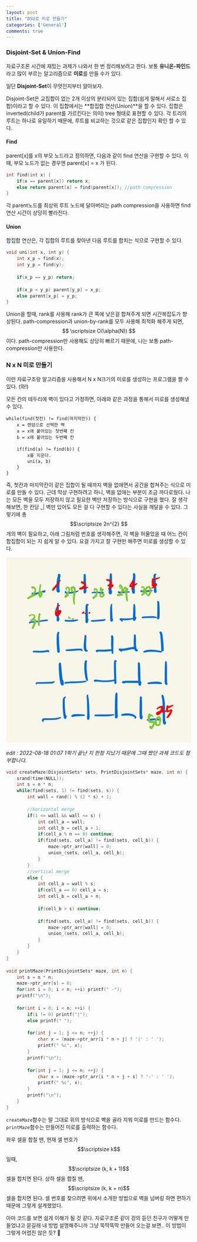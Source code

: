 ```yaml
---
layout: post
title: "DSU로 미로 만들기"
categories: ['General']
comments: true
---
```

<script type="text/javascript" 
src="https://cdn.mathjax.org/mathjax/latest/MathJax.js?config=TeX-AMS_HTML">
</script>

### **Disjoint-Set & Union-Find**
자료구조론 시간에 재밌는 과제가 나와서 한 번 정리해보려고 한다. 
보통 **유니온-파인드**라고 많이 부르는 알고리즘으로 **미로**를 만들 수가 있다. 

일단 **Disjoint-Set**이 무엇인지부터 알아보자.

Disjoint-Set은 교집합이 없는 2개 이상의 분리되어 있는 집합(쉽게 말해서 서로소 집합)이라고 할 수 있다. 이 집합에서는 **합집합 연산(Union)**을 할 수 있다. 집합은 inverted(child가 parent를 가르킨다는 의미) tree 형태로 표현할 수 있다. 각 트리의 루트는 하나로 유일하기 때문에, 루트를 비교하는 것으로 같은 집합인지 확인 할 수 있다.

#### **Find**
parent[x]를 x의 부모 노드라고 정의하면, 다음과 같이 find 연산을 구현할 수 있다.
이때, 부모 노드가 없는 경우엔 parent[x] = x 가 된다.

```cpp
int find(int x) {
    if(x == parent[x]) return x;
    else return parent[x] = find(parent[x]); //path compression
}
```

각 parent노드를 최상위 루트 노드에 달아버리는 path compression을 사용하면 find 연산 시간이 상당히 빨라진다.

#### **Union**
합집합 연산은, 각 집합의 루트를 찾아낸 다음 루트를 합치는 식으로 구현할 수 있다.
```cpp
void uni(int x, int y) {
    int x_p = find(x);
    int y_p = find(y);

    if(x_p == y_p) return;
    
    if(x_p < y_p) parent[y_p] = x_p;
    else parent[x_p] = y_p;
}
```

Union을 할때, rank를 사용해 rank가 큰 쪽에 낮은걸 합쳐주게 되면 시간복잡도가 향상된다. path-compression과 union-by-rank를 모두 사용해 최적화 해주게 되면, $$ \scriptsize O(\alpha(N)) $$이다. path-compression만 사용해도 상당히 빠르기 때문에, 나는 보통 path-compression만 사용한다.

### **N x N 미로 만들기**
이런 자료구조랑 알고리즘을 사용해서 N x N크기의 미로를 생성하는 프로그램을 짤 수 있다. (와!)

모든 칸의 테두리에 벽이 있다고 가정하면, 아래와 같은 과정을 통해서 미로를 생성해낼 수 있다.

```pseudo-code
while(find(첫칸) != find(마지막칸)) {
    x = 랜덤으로 선택한 벽
    a = x에 붙어있는 첫번째 칸
    b = x에 붙어있는 두번째 칸

    if(find(a) != find(b)) {
        x를 지운다.
        uni(a, b)
    }
}
```

즉, 첫칸과 마지막칸이 같은 집합이 될 때까지 벽을 없애면서 공간을 합쳐주는 식으로 미로를 만들 수 있다. 근데 막상 구현하려고 하니, 벽을 없애는 부분이 조금 까다로웠다. 나는 모든 벽을 모두 저장하지 않고 필요한 벽만 저장하는 방식으로 구현을 했다. 잘 생각해보면, 한 칸당 _\| 벽만 있어도 모든 걸 다 구현할 수 있다는 사실을 깨달을 수 있다. 그렇기에 총 $$\scriptsize 2n^{2} $$개의 벽이 필요하고, 아래 그림처럼 번호를 생각해주면, 각 벽을 허물었을 때 어느 칸이 합집합이 되는 지 쉽게 알 수 있다. 요걸 가지고 잘 구현만 해주면 미로를 생성할 수 있다. 

<p align = "center"> <img src="/assets/img/dsu/dsu-maze.jpg" alt="dsu-maze"/> </p>

*edit : 2022-08-18 01:07 1학기 끝난 지 한참 지났기 때문에 그때 짰던 과제 코드도 첨부합니다.*

```c
void createMaze(DisjointSets* sets, PrintDisjointSets* maze, int n) {
    srand(time(NULL));
    int s = n * n;
    while(find(sets, 1) != find(sets, s)) {
        int wall = rand() % (2 * s) + 1;

        //horizontal merge
        if(1 <= wall && wall <= s) {
            int cell_a = wall;
            int cell_b = cell_a + 1;
            if(cell_a % n == 0) continue;
            if(find(sets, cell_a) != find(sets, cell_b)) {
                maze->ptr_arr[wall] = 0;
                union_(sets, cell_a, cell_b);
            }
        }
        //vertical merge
        else {
            int cell_a = wall % s;
            if(cell_a == 0) cell_a = s;
            int cell_b = cell_a + n;

            if(cell_b > s) continue;

            if(find(sets, cell_a) != find(sets, cell_b)) {
                maze->ptr_arr[wall] = 0;
                union_(sets, cell_a, cell_b);
            }
        }
    }   
}

void printMaze(PrintDisjointSets* maze, int n) {
    int s = n * n;
    maze->ptr_arr[s] = 0;
    for(int i = 0; i < n; ++i) printf(" -");
    printf("\n");

    for(int i = 0; i < n; ++i) {
        if(i != 0) printf("|");
        else printf(" ");

        for(int j = 1; j <= n; ++j) {
            char x = (maze->ptr_arr[i * n + j] ? '|' : ' ');
            printf(" %c", x);
        }
        printf("\n");

        for(int j = 1; j <= n; ++j) {
            char x = (maze->ptr_arr[i * n + j + s] ? '-' : ' ');
            printf(" %c", x);
        }
        printf("\n");
    }
}
```

```createMaze```함수는 말 그대로 위의 방식으로 벽을 골라 지워 미로를 만드는 함수다. ```printMaze```함수는 만들어진 미로를 출력하는 함수다.

좌우 셀을 합칠 땐, 현재 셀 번호가 $$\scriptsize k$$일때, $$\scriptsize (k, k + 1)$$셀을 합치면 된다. 상하 셀을 합칠 땐, $$\scriptsize (k, k + n)$$셀을 합치면 된다. 셀 번호를 찾으려면 위에서 소개한 방법으로 벽을 넘버링 하면 편하기 때문에 그렇게 설계했었다.

아마 코드를 보면 쉽게 이해가 될 것 같다. 자료구조론 같이 강의 듣던 친구가 어떻게 만들었냐고 묻길래 내 방법 설명해주니까 그냥 뚝딱뚝딱 만들어 오는걸 보면.. 이 방법이 그렇게 어렵진 않은 듯? :thinking: